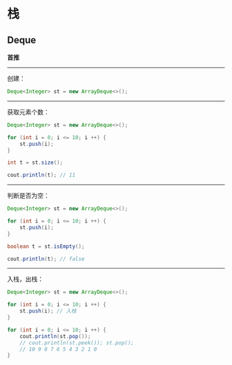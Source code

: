 # 栈

## Deque

**首推**

---

创建：

```java
Deque<Integer> st = new ArrayDeque<>();
```

---

获取元素个数：

```java
Deque<Integer> st = new ArrayDeque<>();

for (int i = 0; i <= 10; i ++) {
    st.push(i);
}

int t = st.size();

cout.println(t); // 11
```

---

判断是否为空：

```java
Deque<Integer> st = new ArrayDeque<>();

for (int i = 0; i <= 10; i ++) {
    st.push(i);
}

boolean t = st.isEmpty();

cout.println(t); // false
```

---

入栈，出栈：

```java
Deque<Integer> st = new ArrayDeque<>();

for (int i = 0; i <= 10; i ++) {
    st.push(i); // 入栈
}

for (int i = 0; i <= 10; i ++) {
    cout.println(st.pop());
    // cout.println(st.peek()); st.pop();
    // 10 9 8 7 6 5 4 3 2 1 0
}
```